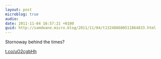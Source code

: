 ```yaml
---
layout: post
microblog: true
audio: 
date: 2011-11-04 16:57:21 +0100
guid: http://samdeane.micro.blog/2011/11/04/t132486600511864833.html
---
```

Stornoway behind the times?

[t.co/uO2cgbHh](http://t.co/uO2cgbHh)
